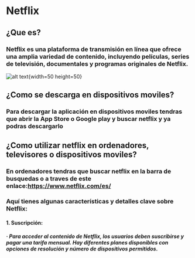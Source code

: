 # **Netflix**
## ¿Que es?
### Netflix es una plataforma de transmisión en línea que ofrece una amplia variedad de contenido, incluyendo películas, series de televisión, documentales y programas originales de Netflix.
![alt text](https://images.ctfassets.net/4cd45et68cgf/Rx83JoRDMkYNlMC9MKzcB/2b14d5a59fc3937afd3f03191e19502d/Netflix-Symbol.png){width=50 height=50}
## ¿Como se descarga en dispositivos moviles?
### Para descargar la aplicación en dispositivos moviles tendras que abrir la App Store o Google play y buscar netflix y ya podras descargarlo
## ¿Como utilizar netflix en ordenadores, televisores o dispositivos moviles?
### En ordenadores tendras que buscar netflix en la barra de busquedas o a traves de este enlace:<https://www.netflix.com/es/>
### Aquí tienes algunas características y detalles clave sobre Netflix:
#### 1. **Suscripción:**
#####        ·  Para acceder al contenido de Netflix, los usuarios deben suscribirse y pagar una tarifa mensual. Hay diferentes planes disponibles con opciones de resolución y número de dispositivos permitidos.

